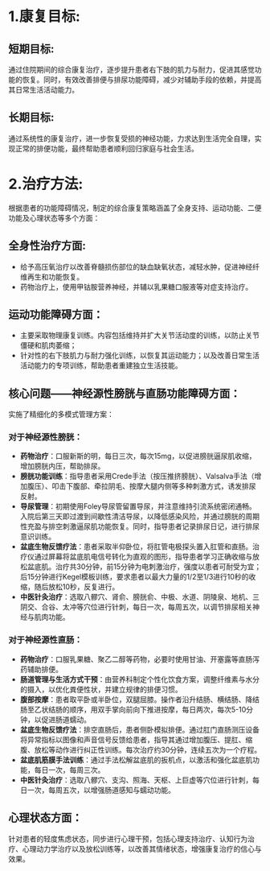 # **1.康复目标:**
## **短期目标:**
通过住院期间的综合康复治疗，逐步提升患者右下肢的肌力与耐力，促进其感觉功能的恢复。同时，有效改善排便与排尿功能障碍，减少对辅助手段的依赖，并提高其日常生活活动能力。

## **长期目标:**
通过系统性的康复治疗，进一步恢复受损的神经功能，力求达到生活完全自理，实现正常的排便功能，最终帮助患者顺利回归家庭与社会生活。

# **2.治疗方法:**
根据患者的功能障碍情况，制定的综合康复策略涵盖了全身支持、运动功能、二便功能及心理状态等多个方面：

## **全身性治疗方面:**
* 给予高压氧治疗以改善脊髓损伤部位的缺血缺氧状态，减轻水肿，促进神经纤维再生和功能恢复。
* 药物治疗上，使用甲钴胺营养神经，并辅以乳果糖口服液等对症支持治疗。

## **运动功能障碍方面：**
* 主要采取物理康复训练。内容包括维持并扩大关节活动度的训练，以防止关节僵硬和肌肉萎缩；
* 针对性的右下肢肌力与耐力强化训练，以恢复其运动能力；以及改善日常生活活动能力的专项训练，帮助患者重建独立生活技能。

## **核心问题——神经源性膀胱与直肠功能障碍方面：**
实施了精细化的多模式管理方案：

### **对于神经源性膀胱：**
*   **药物治疗**：口服新斯的明，每日三次，每次15mg，以促进膀胱逼尿肌收缩，增加膀胱内压，帮助排尿。
*   **膀胱功能训练**：指导患者采用Crede手法（按压推挤膀胱）、Valsalva手法（增加腹压）、叩击下腹部、牵拉阴毛、按摩大腿内侧等多种刺激方式，诱发排尿反射。
*   **导尿管理**：初期使用Foley导尿管留置导尿，并注意维持引流系统密闭通畅。入院后第三天即过渡到间歇性清洁导尿，以降低感染风险，并通过膀胱的周期性充盈与排空刺激逼尿肌功能恢复。同时，指导患者记录排尿日记，进行排尿意识训练。
*   **盆底生物反馈疗法**：患者采取半仰卧位，将肛管电极探头置入肛管和直肠。治疗仪通过屏幕将盆底肌电信号转化为直观的图形，指导患者学习正确收缩与放松盆底肌。治疗共30分钟，前15分钟为电刺激治疗，强度以患者可耐受为宜；后15分钟进行Kegel模板训练，要求患者以最大力量的1/2至1/3进行10秒的收缩，随后放松10秒，反复进行。
*   **中医针灸治疗**：选取八髎穴、肾俞、膀胱俞、中极、水道、阴陵泉、地机、三阴交、合谷、太冲等穴位进行针刺，每日一次，每周五次，以调节排尿相关神经与肌肉功能。

### **对于神经源性直肠：**
*   **药物治疗**：口服乳果糖、聚乙二醇等药物，必要时使用甘油、开塞露等直肠泻药辅助排便。
*   **肠道管理与生活方式干预**：由营养科制定个性化饮食方案，调整纤维素与水分的摄入，以优化粪便性状，并建立规律的排便习惯。
*   **腹部按摩**：患者取平卧或半卧位，双腿屈膝。操作者沿升结肠、横结肠、降结肠至乙状结肠的顺序，用双手掌向前向下推进按摩，每日两次，每次5-10分钟，以促进肠道蠕动。
*   **盆底生物反馈疗法**：排空直肠后，患者侧卧模拟排便。通过肛门直肠测压设备将异常指标以图像和声音信号反馈给患者，指导其通过增加腹压、提肛、缩腹、放松等动作进行纠正性训练。每次治疗约30分钟，连续五次为一个疗程。
*   **盆底肌筋膜手法训练**：通过手法松解盆底肌的扳机点，以激活和强化盆底肌功能，每日一次，每周三次。
*   **中医针灸治疗**：选取八髎穴、支沟、照海、天枢、上巨虚等穴位进行针刺，每日一次，每周五次，以增强肠道感知与蠕动功能。

## **心理状态方面：**
针对患者的轻度焦虑状态，同步进行心理干预，包括心理支持治疗、认知行为治疗、心理动力学治疗以及放松训练等，以改善其情绪状态，增强康复治疗的信心与效果。